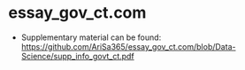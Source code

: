# essay_gov_ct.com
- Supplementary material can be found: https://github.com/AriSa365/essay_gov_ct.com/blob/Data-Science/supp_info_govt_ct.pdf
